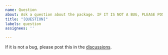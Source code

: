 ```yaml
---
name: Question
about: Ask a question about the package. IF IT IS NOT A BUG, PLEASE POST THIS IN THE [DISCUSSIONS](https://github.com/zktuong/dandelion/discussions).
title: "[QUESTION]"
labels: question
assignees: ''

---
```


If it is not a bug, please post this in the [discussions](https://github.com/zktuong/dandelion/discussions).
